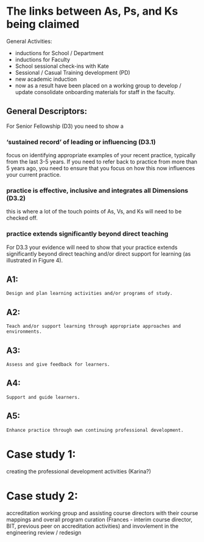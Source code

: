 # The links between As, Ps, and Ks being claimed

General Activities:
- inductions for School / Department
- inductions for Faculty
- School sessional check-ins with Kate
- Sessional / Casual Training development (PD)
- new academic induction 
- now as a result have been placed on a working group to develop / update consolidate onboarding materials for staff in the faculty.

## General Descriptors:
For Senior Fellowship (D3) you need to show a 
### ‘sustained record’ of leading or influencing (D3.1)
focus on identifying appropriate examples of your recent practice, typically from the last 3-5 years. If you need to refer back to practice from more than 5 years ago, you need to ensure that you focus on how this now influences your current practice.

### practice is effective, inclusive and integrates all Dimensions (D3.2)
this is where a lot of the touch points of As, Vs, and Ks will need to be checked off.

### practice extends significantly beyond direct teaching
For D3.3 your evidence will need to show that your practice extends significantly beyond direct teaching and/or direct support for learning (as illustrated in Figure 4).



## A1: 
```
Design and plan learning activities and/or programs of study.
```


## A2: 
```
Teach and/or support learning through appropriate approaches and environments.
```


## A3: 
```
Assess and give feedback for learners.
```


## A4: 
```
Support and guide learners.
```


## A5: 
```
Enhance practice through own continuing professional development.
```




# Case study 1:
creating the professional development activities
(Karina?)


# Case study 2:
accreditation working group and assisting course directors with their course mappings and overall program curation
(Frances - interim course director, BIT, previous peer on accreditation activities) and invovlement in the engineering review / redesign
